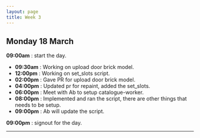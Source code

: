 ```yaml
---
layout: page
title: Week 3
---
```



## Monday 18 March

**09:00am** : start the day.

- **09:30am** : Working on upload door brick model.
- **12:00pm** : Working on set_slots script.
- **02:00pm** : Gave PR for upload door brick model.
- **04:00pm** : Updated pr for repaint, added the set_slots.
- **06:00pm** : Meet with Ab to setup catalogue-worker.
- **08:00pm** : Implemented and ran the script, there are other things that needs to be setup.
- **09:00pm** : Ab will update the script.

**09:00pm** : signout for the day.

---